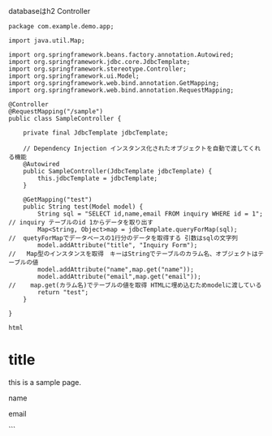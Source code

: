 databaseはh2
Controller 
```
package com.example.demo.app;

import java.util.Map;

import org.springframework.beans.factory.annotation.Autowired;
import org.springframework.jdbc.core.JdbcTemplate;
import org.springframework.stereotype.Controller;
import org.springframework.ui.Model;
import org.springframework.web.bind.annotation.GetMapping;
import org.springframework.web.bind.annotation.RequestMapping;

@Controller
@RequestMapping("/sample")
public class SampleController {
	
	private final JdbcTemplate jdbcTemplate;
	
	// Dependency Injection インスタンス化されたオブジェクトを自動で渡してくれる機能
	@Autowired
	public SampleController(JdbcTemplate jdbcTemplate) {
		this.jdbcTemplate = jdbcTemplate;
	}
	
	@GetMapping("test")
	public String test(Model model) {
		String sql = "SELECT id,name,email FROM inquiry WHERE id = 1";    // inquiry テーブルのid 1からデータを取り出す
		Map<String, Object>map = jdbcTemplate.queryForMap(sql);              //  quetyForMapでデータベースの1行分のデータを取得する 引数はsqlの文字列
		model.addAttribute("title", "Inquiry Form");                        //   Map型のインスタンスを取得　キーはStringでテーブルのカラム名、オブジェクトはテーブルの値
		model.addAttribute("name",map.get("name"));
		model.addAttribute("email",map.get("email"));                      //    map.get(カラム名)でテーブルの値を取得 HTMLに埋め込むためmodelに渡している
		return "test";
	}

}

html
```
<!DOCTYPE html>
<html xmlns:th = "http://www.thymeleaf.org">
<head>
<meta charset = "UTF-8">
<title th:text = "${title}">Insert titile here</title>
</head>
<body>
<h1 th:text = "${title}">title</h1>
<p>this is a sample page.</p>
<p th:text = "${name}">name</p>
<p th:text = "${email}">email</p>
</body>
</html>
```

```
